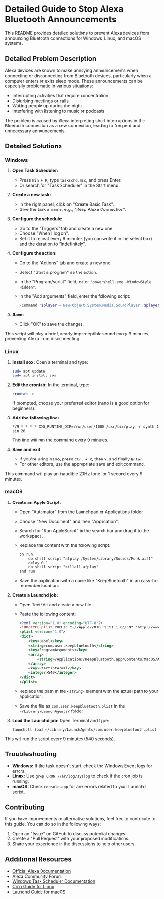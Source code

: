 # Detailed Guide to Stop Alexa Bluetooth Announcements

This README provides detailed solutions to prevent Alexa devices from announcing Bluetooth connections for Windows, Linux, and macOS systems.

## Detailed Problem Description

Alexa devices are known to make annoying announcements when connecting or disconnecting from Bluetooth devices, particularly when a computer enters or exits sleep mode. These announcements can be especially problematic in various situations:

- Interrupting activities that require concentration
- Disturbing meetings or calls
- Waking people up during the night
- Interfering with listening to music or podcasts

The problem is caused by Alexa interpreting short interruptions in the Bluetooth connection as a new connection, leading to frequent and unnecessary announcements.

## Detailed Solutions

### Windows

1. **Open Task Scheduler:**
   - Press `Win + R`, type `taskschd.msc`, and press Enter.
   - Or search for "Task Scheduler" in the Start menu.

2. **Create a new task:**
   - In the right panel, click on "Create Basic Task".
   - Give the task a name, e.g., "Keep Alexa Connection".

3. **Configure the schedule:**
   - Go to the "Triggers" tab and create a new one.
   - Choose "When I log on".
   - Set it to repeat every 9 minutes (you can write it in the select box) and the duration to "Indefinitely".

3. **Configure the action:**
   - Go to the "Actions" tab and create a new one.
   - Select "Start a program" as the action.
   - In the "Program/script" field, enter `"powershell.exe -WindowStyle Hidden"`.
   - In the "Add arguments" field, enter the following script:

     ```powershell
     -Command "$player = New-Object System.Media.SoundPlayer; $player.SoundLocation = 'C:\Windows\Media\Windows Background.wav'; $player.Load(); $player.Play(); Start-Sleep -Milliseconds 50; $player.Stop();"
     ```

5. **Save:**
   - Click "OK" to save the changes.

This script will play a brief, nearly imperceptible sound every 9 minutes, preventing Alexa from disconnecting.

### Linux

1. **Install sox:**
   Open a terminal and type:
   ```bash
   sudo apt update
   sudo apt install sox
   ```

2. **Edit the crontab:**
   In the terminal, type:
   ```bash
   crontab -e
   ```
   If prompted, choose your preferred editor (nano is a good option for beginners).

3. **Add the following line:**
   ```
   */9 * * * * XDG_RUNTIME_DIR=/run/user/1000 /usr/bin/play -n synth 1 sin 20
   ```
   This line will run the command every 9 minutes.

4. **Save and exit:**
   - If you're using nano, press `Ctrl + X`, then `Y`, and finally `Enter`.
   - For other editors, use the appropriate save and exit command.

This command will play an inaudible 20Hz tone for 1 second every 9 minutes.

### macOS

1. **Create an Apple Script:**
   - Open "Automator" from the Launchpad or Applications folder.
   - Choose "New Document" and then "Application".
   - Search for "Run AppleScript" in the search bar and drag it to the workspace.
   - Replace the content with the following script:

     ```applescript
     on run
         do shell script "afplay /System/Library/Sounds/Funk.aiff"
         delay 0.1
         do shell script "killall afplay"
     end run
     ```

   - Save the application with a name like "KeepBluetooth" in an easy-to-remember location.

2. **Create a Launchd job:**
   - Open TextEdit and create a new file.
   - Paste the following content:

     ```xml
     <?xml version="1.0" encoding="UTF-8"?>
     <!DOCTYPE plist PUBLIC "-//Apple//DTD PLIST 1.0//EN" "http://www.apple.com/DTDs/PropertyList-1.0.dtd">
     <plist version="1.0">
     <dict>
         <key>Label</key>
         <string>com.user.keepbluetooth</string>
         <key>ProgramArguments</key>
         <array>
             <string>/Applications/KeepBluetooth.app/Contents/MacOS/Application Stub</string>
         </array>
         <key>StartInterval</key>
         <integer>540</integer>
     </dict>
     </plist>
     ```

   - Replace the path in the `<string>` element with the actual path to your application.
   - Save the file as `com.user.keepbluetooth.plist` in the `~/Library/LaunchAgents/` folder.

3. **Load the Launchd job:**
   Open Terminal and type:
   ```bash
   launchctl load ~/Library/LaunchAgents/com.user.keepbluetooth.plist
   ```

This will run the script every 9 minutes (540 seconds).

## Troubleshooting

- **Windows:** If the task doesn't start, check the Windows Event logs for errors.
- **Linux:** Use `grep CRON /var/log/syslog` to check if the cron job is running.
- **macOS:** Check `console.app` for any errors related to your Launchd script.

## Contributing

If you have improvements or alternative solutions, feel free to contribute to this guide. You can do so in the following ways:

1. Open an "Issue" on GitHub to discuss potential changes.
2. Create a "Pull Request" with your proposed modifications.
3. Share your experience in the discussions to help other users.

## Additional Resources

- [Official Alexa Documentation](https://developer.amazon.com/en-US/docs/alexa/alexa-voice-service/bluetooth.html)
- [Alexa Community Forum](https://www.amazonforum.com/s/topic/0TO4P000000E60xWAC/echo-alexa)
- [Windows Task Scheduler Documentation](https://docs.microsoft.com/en-us/windows/win32/taskschd/task-scheduler-start-page)
- [Cron Guide for Linux](https://www.adminschoice.com/crontab-quick-reference)
- [Launchd Guide for macOS](https://www.launchd.info/)
